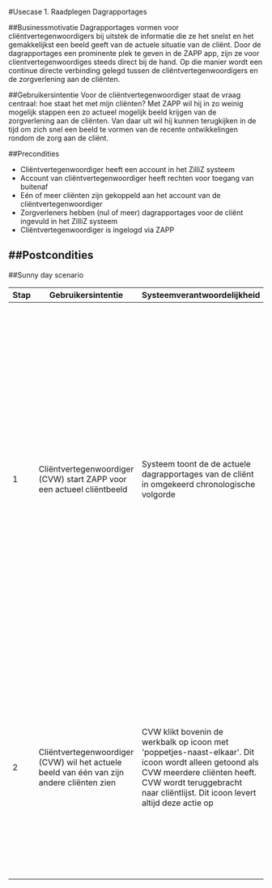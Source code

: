 #Usecase 1. Raadplegen Dagrapportages

##Businessmotivatie
Dagrapportages vormen voor cliëntvertegenwoordigers bij uitstek de informatie die ze het snelst en het gemakkelijkst een beeld geeft van de actuele situatie van de cliënt. Door de dagrapportages een prominente plek te geven in de ZAPP app, zijn ze voor clientvertegenwoordiges steeds direct bij de hand. Op die manier wordt een continue directe verbinding gelegd tussen de cliëntvertegenwoordigers en de zorgverlening aan de cliënten.

##Gebruikersintentie
Voor de cliëntvertegenwoordiger staat de vraag centraal: hoe staat het met mijn cliënten? Met ZAPP wil hij in zo weinig mogelijk stappen een zo actueel mogelijk beeld krijgen van de zorgverlening aan de cliënten. Van daar uit wil hij kunnen terugkijken in de tijd om zich snel een beeld te vormen van de recente ontwikkelingen rondom de zorg aan de cliënt.

##Precondities
- Cliëntvertegenwoordiger heeft een account in het ZilliZ systeem
- Account van cliëntvertegenwoordiger heeft rechten voor toegang van buitenaf
- Eén of meer cliënten zijn gekoppeld aan het account van de cliëntvertegenwoordiger
- Zorgverleners hebben (nul of meer) dagrapportages voor de cliënt ingevuld in het ZilliZ systeem
- Cliëntvertegenwoordiger is ingelogd via ZAPP

##Postcondities
- 

##Sunny day scenario
<table><thead><tr>
<th>Stap</th><th>Gebruikersintentie</th><th>Systeemverantwoordelijkheid</th><th>Opmerkingen</th>
</tr></thead><tbody>

<tr><td>1</td><td>
  Cliëntvertegenwoordiger (CVW) start ZAPP voor een actueel cliëntbeeld
</td><td>
  Systeem toont de de actuele dagrapportages van de cliënt in omgekeerd chronologische volgorde
</td><td>
  <ul><li><b>Besluit:</b> alleen cliënten van één bepaalde zorgboerderij; ondersteuning voor cliënten van een vertegenwoordiger bij verschillende zorgboerderijen is een <em>afwijking</em>
  </li><li><b>Vraag:</b> hoe bepaal je als een CVW inlogt welke cliënten deze te zien krijgt van welke zorgboerderij als de CVW cliënten heeft bij meerdere zorgboerderijen?
  </li><li><b>Vraag:</b> tot hoe ver terug in de tijd worden de dagrapportages initieel opgehaald?
  </li><li><b>Voorstel:</b> knoppenbalk bovenin bevat alleen icoon 'rapportage', icoon 'contact' en icoon 'informatie'
  </li></ul>
</td></tr>

<tr><td>2</td><td>
  Cliëntvertegenwoordiger (CVW) wil het actuele beeld van één van zijn andere cliënten zien
</td><td>
  CVW klikt bovenin de werkbalk op icoon met 'poppetjes-naast-elkaar'. Dit icoon wordt alleen getoond als CVW meerdere cliënten heeft. CVW wordt teruggebracht naar cliëntlijst. Dit icoon levert altijd deze actie op
</td><td>
  <ul><li><b>Voorstel:</b> knoppenbalk bovenin bevat icoon 'poppetjes-naast-elkaar', icoon 'rapportage', icoon 'contact' en icoon 'informatie'
  </li><li><b>Besluit:</b> icoon 'rapportage' is alleen aanklikbaar als cliënt gekozen is. CVW wordt dan weer teruggebracht naar eerste beschikbare dagrapportage van gekozen cliënt.
  </li></ul>
</td></tr>

<!--
<tr><td></td><td>
</td><td>
</td><td>
</td></tr>
-->
